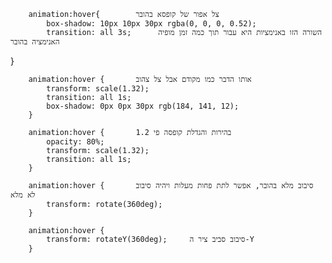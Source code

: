 
        animation:hover{        צל אפור של קופסא בהובר
            box-shadow: 10px 10px 30px rgba(0, 0, 0, 0.52);
            transition: all 3s;      השורה הזו באנימציות היא עבור תוך כמה זמן מופיה האנימציה בהובר
}

        animation:hover {       אותו הדבר כמו מקודם אבל צל צהוב
            transform: scale(1.32);
            transition: all 1s;
            box-shadow: 0px 0px 30px rgb(184, 141, 12);
        }

        animation:hover {       בהירות והגדלת קופסה פי 1.2 
            opacity: 80%;
            transform: scale(1.32);
            transition: all 1s;
        }

        animation:hover {       סיבוב מלא בהובר, אפשר לתת פחות מעלות ויהיה סיבוב לא מלא
            transform: rotate(360deg);
        }

        animation:hover {
            transform: rotateY(360deg);     סיבוב סביב ציר ה-Y
        }
